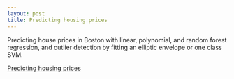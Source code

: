 ```yaml
---
layout: post
title: Predicting housing prices
---
```

Predicting house prices in Boston with linear, polynomial, and random forest regression, and outlier detection by fitting an elliptic envelope or one class SVM.

[Predicting housing prices](https://github.com/JoomiK/HousingPrices/blob/master/BostonHousing.ipynb)

